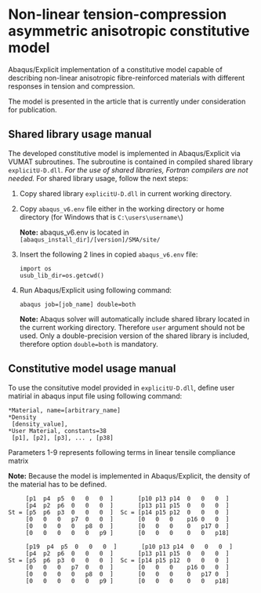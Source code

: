# Non-linear tension-compression asymmetric anisotropic constitutive model

Abaqus/Explicit implementation of a constitutive model capable of describing non-linear anisotropic fibre-reinforced materials with different responses in tension and compression.

The model is presented in the article that is currently under consideration for publication.

## Shared library usage manual
The developed constitutive model is implemented in Abaqus/Explicit via VUMAT subroutines. The subroutine is contained in compiled shared library `explicitU-D.dll`. *For the use of shared libraries, Fortran compilers are not needed.* For shared library usage, follow the next steps:
1. Copy shared library `explicitU-D.dll` in current working directory.
2. Copy `abaqus_v6.env` file either in the working directory or home directory (for Windows that is `C:\users\username\`)
   
   **Note:** abaqus_v6.env is located in `[abaqus_install_dir]/[version]/SMA/site/`
3. Insert the following 2 lines in copied `abaqus_v6.env` file:
   ```
   import os
   usub_lib_dir=os.getcwd()
   ```
4. Run Abaqus/Explicit using following command:

   `abaqus job=[job_name] double=both`

   **Note:** Abaqus solver will automatically include shared library located in the current working directory. Therefore `user` argument should not be used. Only a double-precision version of the shared library is included, therefore option `double=both` is mandatory. 

## Constitutive model usage manual

To use the consitutive model provided in `explicitU-D.dll`, define user matirial in abaqus input file using following command:
```
*Material, name=[arbitrary_name]
*Density
 [density_value],
*User Material, constants=38
 [p1], [p2], [p3], ... , [p38]
```
Parameters 1-9 represents following terms in linear tensile compliance matrix 

**Note:** Because the model is implemented in Abaqus/Explicit, the density of the material has to be defined.

         [p1  p4  p5  0   0   0  ]       [p10 p13 p14  0   0   0  ]
         [p4  p2  p6  0   0   0  ]       [p13 p11 p15  0   0   0  ]
    St = [p5  p6  p3  0   0   0  ]  Sc = [p14 p15 p12  0   0   0  ]
         [0   0   0   p7  0   0  ]       [0   0   0    p16 0   0  ]
         [0   0   0   0   p8  0  ]       [0   0   0    0   p17 0  ]
         [0   0   0   0   0   p9 ]       [0   0   0    0   0   p18]
         
         [p19  p4  p5  0   0   0  ]       [p10 p13 p14  0   0   0  ]
         [p4  p2  p6  0   0   0  ]       [p13 p11 p15  0   0   0  ]
    St = [p5  p6  p3  0   0   0  ]  Sc = [p14 p15 p12  0   0   0  ]
         [0   0   0   p7  0   0  ]       [0   0   0    p16 0   0  ]
         [0   0   0   0   p8  0  ]       [0   0   0    0   p17 0  ]
         [0   0   0   0   0   p9 ]       [0   0   0    0   0   p18]
